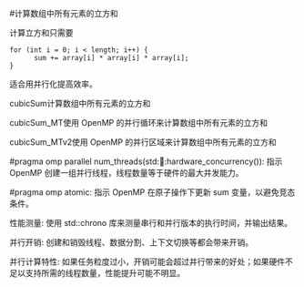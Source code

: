 #计算数组中所有元素的立方和

计算立方和只需要

    for (int i = 0; i < length; i++) {
          sum += array[i] * array[i] * array[i];
    }
    
适合用并行化提高效率。

cubicSum计算数组中所有元素的立方和

cubicSum_MT使用 OpenMP 的并行循环来计算数组中所有元素的立方和

cubicSum_MTv2使用 OpenMP 的并行区域来计算数组中所有元素的立方和

#pragma omp parallel num_threads(std::thread::hardware_concurrency()): 指示 OpenMP 创建一组并行线程，线程数量等于硬件的最大并发能力。

#pragma omp atomic: 指示 OpenMP 在原子操作下更新 sum 变量，以避免竞态条件。


性能测量: 使用 std::chrono 库来测量串行和并行版本的执行时间，并输出结果。

并行开销: 创建和销毁线程、数据分割、上下文切换等都会带来开销。

并行计算特性: 如果任务粒度过小，开销可能会超过并行带来的好处；如果硬件不足以支持所需的线程数量，性能提升可能不明显。
